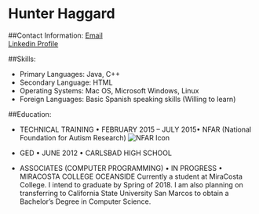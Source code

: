 # Hunter Haggard

    
##Contact Information:
[Email](1hunterh@gmail.com)         
[Linkedin Profile](https://www.linkedin.com/in/hunter-haggard-58156b122/)


##Skills:
- Primary Languages:  Java, C++  
- Secondary Language: HTML   
- Operating Systems: Mac OS, Microsoft Windows, Linux    
- Foreign Languages: Basic Spanish speaking skills (Willing to learn)

##Education:
- TECHNICAL TRAINING • FEBRUARY  2015 – JULY 2015•  NFAR (National Foundation for Autism Research)
![NFAR Icon](nfar_log.png)


- GED • JUNE 2012 • CARLSBAD HIGH SCHOOL


- ASSOCIATES (COMPUTER PROGRAMMING) • IN PROGRESS • MIRACOSTA COLLEGE OCEANSIDE
Currently a student at MiraCosta College.  I intend to graduate by Spring of 2018.  I am also planning on transferring to California State University San Marcos to obtain a Bachelor’s Degree in Computer Science. 
